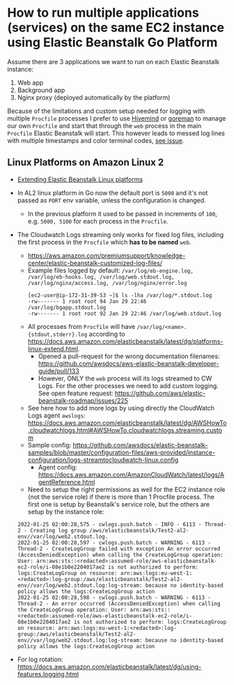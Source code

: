# How to run multiple applications (services) on the same EC2 instance using Elastic Beanstalk Go Platform

Assume there are 3 applications we want to run on each Elastic Beanstalk instance:
1. Web app
2. Background app
3. Nginx proxy (deployed automatically by the platform)

Because of the limitations and custom setup needed for logging with multiple `Procfile` processes I prefer to use [Hivemind](https://github.com/DarthSim/hivemind) or [goreman](https://github.com/mattn/goreman) to manage our own `Procfile` and start that through the `web` process in the main `Procfile` Elastic Beanstalk will start. This however leads to messed log lines with multiple timestamps and color terminal codes, [see issue](https://github.com/DarthSim/hivemind/pull/1#issuecomment-1025004782).

## Linux Platforms on Amazon Linux 2

- [Extending Elastic Beanstalk Linux platforms](https://docs.aws.amazon.com/elasticbeanstalk/latest/dg/platforms-linux-extend.html)

- In AL2 linux platform in Go now the default port is `5000` and it's not passed as `PORT` env variable, unless the configuration is changed.
  + In the previous platform it used to be passed in increments of `100`, e.g. `5000, 5100` for each process in the `Procfile`.

- The Cloudwatch Logs streaming only works for fixed log files, including the first process in the `Procfile` which **has to be named** `web`.
  + https://aws.amazon.com/premiumsupport/knowledge-center/elastic-beanstalk-customized-log-files/
  + Example files logged by default: `/var/log/eb-engine.log, /var/log/eb-hooks.log, /var/log/web.stdout.log, /var/log/nginx/access.log, /var/log/nginx/error.log`
    ```
    [ec2-user@ip-172-31-39-53 ~]$ ls -lha /var/log/*.stdout.log
    -rw------- 1 root root 94 Jan 29 22:46 /var/log/bgapp.stdout.log
    -rw------- 1 root root 92 Jan 29 22:46 /var/log/web.stdout.log
    ```
  + All processes from `Procfile` will have `/var/log/<name>.{stdout,stderr}.log` according to https://docs.aws.amazon.com/elasticbeanstalk/latest/dg/platforms-linux-extend.html.
    * Opened a pull-request for the wrong documentation filenames: https://github.com/awsdocs/aws-elastic-beanstalk-developer-guide/pull/133
    * However, ONLY the `web` process will its logs streamed to CW Logs. For the other processes we need to add custom logging. See open feature request: https://github.com/aws/elastic-beanstalk-roadmap/issues/225
  + See here how to add more logs by using directly the CloudWatch Logs agent `awslogs`: https://docs.aws.amazon.com/elasticbeanstalk/latest/dg/AWSHowTo.cloudwatchlogs.html#AWSHowTo.cloudwatchlogs.streaming.custom
  + Sample config: https://github.com/awsdocs/elastic-beanstalk-samples/blob/master/configuration-files/aws-provided/instance-configuration/logs-streamtocloudwatch-linux.config
    * Agent config: https://docs.aws.amazon.com/AmazonCloudWatch/latest/logs/AgentReference.html
  + Need to setup the right permissions as well for the EC2 instance role (not the service role) if there is more than 1 Procfile process. The first one is setup by Beanstalk's service role, but the others are setup by the instance role:
  ```
  2022-01-25 02:00:28,575 - cwlogs.push.batch - INFO - 6113 - Thread-2 - Creating log group /aws/elasticbeanstalk/Test2-al2-env//var/log/web2.stdout.log.
  2022-01-25 02:00:28,597 - cwlogs.push.batch - WARNING - 6113 - Thread-2 - CreateLogGroup failed with exception An error occurred (AccessDeniedException) when calling the CreateLogGroup operation: User: arn:aws:sts::<redacted>:assumed-role/aws-elasticbeanstalk-ec2-role/i-08e1b0e2204017ae2 is not authorized to perform: logs:CreateLogGroup on resource: arn:aws:logs:eu-west-1:<redacted>:log-group:/aws/elasticbeanstalk/Test2-al2-env//var/log/web2.stdout.log:log-stream: because no identity-based policy allows the logs:CreateLogGroup action
  2022-01-25 02:00:28,598 - cwlogs.push.batch - WARNING - 6113 - Thread-2 - An error occurred (AccessDeniedException) when calling the CreateLogGroup operation: User: arn:aws:sts::<redacted>:assumed-role/aws-elasticbeanstalk-ec2-role/i-08e1b0e2204017ae2 is not authorized to perform: logs:CreateLogGroup on resource: arn:aws:logs:eu-west-1:<redacted>:log-group:/aws/elasticbeanstalk/Test2-al2-env//var/log/web2.stdout.log:log-stream: because no identity-based policy allows the logs:CreateLogGroup action
  ```

- For log rotation: https://docs.aws.amazon.com/elasticbeanstalk/latest/dg/using-features.logging.html
